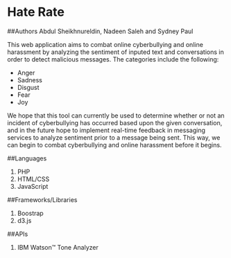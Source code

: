 # Hate Rate
##Authors
Abdul Sheikhnureldin, Nadeen Saleh and Sydney Paul

This web application aims to combat online cyberbullying and online harassment by analyzing the sentiment of inputed text and conversations in order to detect malicious messages. The categories include the following:
* Anger
* Sadness
* Disgust
* Fear
* Joy

We hope that this tool can currently be used to determine whether or not an incident of cyberbullying has occurred based upon the given conversation, and in the future hope to implement real-time feedback in messaging services to analyze sentiment prior to a message being sent. This way, we can begin to combat cyberbullying and online harassment before it begins.

##Languages
1. PHP
2. HTML/CSS
3. JavaScript

##Frameworks/Libraries
1. Boostrap
2. d3.js

##APIs
1. IBM Watson™ Tone Analyzer
